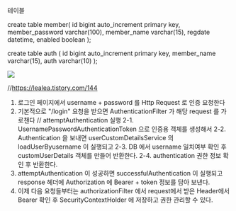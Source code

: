 테이블 

create table member(
	id bigint auto_increment primary key,
    member_password varchar(100),
    member_name varchar(15),
    regdate datetime,
    enabled boolean
);


create table auth (
    id bigint auto_increment primary key,
    member_name varchar(15),
    auth varchar(10)
);


![](C:\Users\csimo\Downloads\security.png)

//https://lealea.tistory.com/144
1. 로그인 페이지에서 username + password 를 Http Request 로 인증 요청한다
2. 기본적으로 "/login" 요청을 받으면 AuthenticationFilter 가 해당 request 를 가로챈다
// attemptAuthentication 실행
2-1. UsernamePasswordAuthenticationToken 으로 인증용 객체를 생성해서
2-2. Authentication 을 보내면 userCustomDetailsService 의 loadUserByusername 이 실행되고
2-3. DB 에서 username 일치여부 확인 후 customUserDetails 객체를 만들어 반환한다.
2-4. authentication 권한 정보 확인 후 반환한다.
3. attemptAuthentication 이 성공하면 successfulAuthentication 이 실행되고 
    response 헤더에 Authorization 에 Bearer + token 정보를 담아 보낸다.
4. 이제 다음 요청들부터는 authorizationFilter 에서 request에서 받은 Header에서 Bearer 
    확인 후 SecurityContextHolder 에 저장하고 권한 관리할 수 있다.